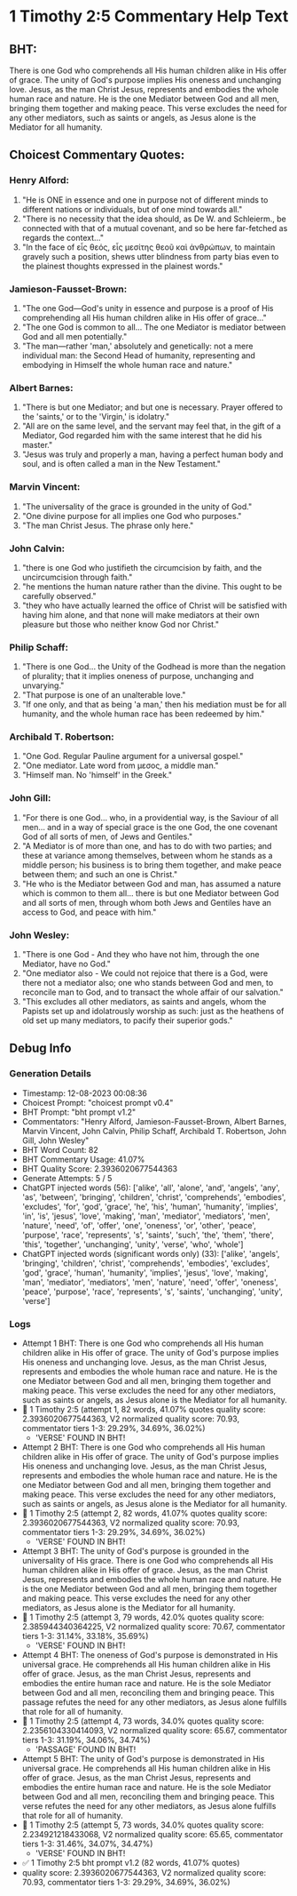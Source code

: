 # 1 Timothy 2:5 Commentary Help Text

## BHT:
There is one God who comprehends all His human children alike in His offer of grace. The unity of God's purpose implies His oneness and unchanging love. Jesus, as the man Christ Jesus, represents and embodies the whole human race and nature. He is the one Mediator between God and all men, bringing them together and making peace. This verse excludes the need for any other mediators, such as saints or angels, as Jesus alone is the Mediator for all humanity.

## Choicest Commentary Quotes:
### Henry Alford:
1. "He is ONE in essence and one in purpose not of different minds to different nations or individuals, but of one mind towards all."
2. "There is no necessity that the idea should, as De W. and Schleierm., be connected with that of a mutual covenant, and so be here far-fetched as regards the context..."
3. "In the face of εἷς θεός, εἷς μεσίτης θεοῦ καὶ ἀνθρώπων, to maintain gravely such a position, shews utter blindness from party bias even to the plainest thoughts expressed in the plainest words."

### Jamieson-Fausset-Brown:
1. "The one God—God's unity in essence and purpose is a proof of His comprehending all His human children alike in His offer of grace..." 
2. "The one God is common to all... The one Mediator is mediator between God and all men potentially."
3. "The man—rather 'man,' absolutely and genetically: not a mere individual man: the Second Head of humanity, representing and embodying in Himself the whole human race and nature."

### Albert Barnes:
1. "There is but one Mediator; and but one is necessary. Prayer offered to the 'saints,' or to the 'Virgin,' is idolatry."
2. "All are on the same level, and the servant may feel that, in the gift of a Mediator, God regarded him with the same interest that he did his master."
3. "Jesus was truly and properly a man, having a perfect human body and soul, and is often called a man in the New Testament."

### Marvin Vincent:
1. "The universality of the grace is grounded in the unity of God." 
2. "One divine purpose for all implies one God who purposes." 
3. "The man Christ Jesus. The phrase only here."

### John Calvin:
1. "there is one God who justifieth the circumcision by faith, and the uncircumcision through faith."
2. "he mentions the human nature rather than the divine. This ought to be carefully observed."
3. "they who have actually learned the office of Christ will be satisfied with having him alone, and that none will make mediators at their own pleasure but those who neither know God nor Christ."

### Philip Schaff:
1. "There is one God... the Unity of the Godhead is more than the negation of plurality; that it implies oneness of purpose, unchanging and unvarying."
2. "That purpose is one of an unalterable love."
3. "If one only, and that as being 'a man,' then his mediation must be for all humanity, and the whole human race has been redeemed by him."

### Archibald T. Robertson:
1. "One God. Regular Pauline argument for a universal gospel."
2. "One mediator. Late word from μεσος, a middle man."
3. "Himself man. No 'himself' in the Greek."

### John Gill:
1. "For there is one God... who, in a providential way, is the Saviour of all men... and in a way of special grace is the one God, the one covenant God of all sorts of men, of Jews and Gentiles."
2. "A Mediator is of more than one, and has to do with two parties; and these at variance among themselves, between whom he stands as a middle person; his business is to bring them together, and make peace between them; and such an one is Christ."
3. "He who is the Mediator between God and man, has assumed a nature which is common to them all... there is but one Mediator between God and all sorts of men, through whom both Jews and Gentiles have an access to God, and peace with him."

### John Wesley:
1. "There is one God - And they who have not him, through the one Mediator, have no God."
2. "One mediator also - We could not rejoice that there is a God, were there not a mediator also; one who stands between God and men, to reconcile man to God, and to transact the whole affair of our salvation."
3. "This excludes all other mediators, as saints and angels, whom the Papists set up and idolatrously worship as such: just as the heathens of old set up many mediators, to pacify their superior gods."


## Debug Info
### Generation Details
- Timestamp: 12-08-2023 00:08:36
- Choicest Prompt: "choicest prompt v0.4"
- BHT Prompt: "bht prompt v1.2"
- Commentators: "Henry Alford, Jamieson-Fausset-Brown, Albert Barnes, Marvin Vincent, John Calvin, Philip Schaff, Archibald T. Robertson, John Gill, John Wesley"
- BHT Word Count: 82
- BHT Commentary Usage: 41.07%
- BHT Quality Score: 2.3936020677544363
- Generate Attempts: 5 / 5
- ChatGPT injected words (56):
	['alike', 'all', 'alone', 'and', 'angels', 'any', 'as', 'between', 'bringing', 'children', 'christ', 'comprehends', 'embodies', 'excludes', 'for', 'god', 'grace', 'he', 'his', 'human', 'humanity', 'implies', 'in', 'is', 'jesus', 'love', 'making', 'man', 'mediator', 'mediators', 'men', 'nature', 'need', 'of', 'offer', 'one', 'oneness', 'or', 'other', 'peace', 'purpose', 'race', 'represents', 's', 'saints', 'such', 'the', 'them', 'there', 'this', 'together', 'unchanging', 'unity', 'verse', 'who', 'whole']
- ChatGPT injected words (significant words only) (33):
	['alike', 'angels', 'bringing', 'children', 'christ', 'comprehends', 'embodies', 'excludes', 'god', 'grace', 'human', 'humanity', 'implies', 'jesus', 'love', 'making', 'man', 'mediator', 'mediators', 'men', 'nature', 'need', 'offer', 'oneness', 'peace', 'purpose', 'race', 'represents', 's', 'saints', 'unchanging', 'unity', 'verse']

### Logs
- Attempt 1 BHT: There is one God who comprehends all His human children alike in His offer of grace. The unity of God's purpose implies His oneness and unchanging love. Jesus, as the man Christ Jesus, represents and embodies the whole human race and nature. He is the one Mediator between God and all men, bringing them together and making peace. This verse excludes the need for any other mediators, such as saints or angels, as Jesus alone is the Mediator for all humanity.
- 🔄 1 Timothy 2:5 (attempt 1, 82 words, 41.07% quotes quality score: 2.3936020677544363, V2 normalized quality score: 70.93, commentator tiers 1-3: 29.29%, 34.69%, 36.02%) 
	- 'VERSE' FOUND IN BHT!
- Attempt 2 BHT: There is one God who comprehends all His human children alike in His offer of grace. The unity of God's purpose implies His oneness and unchanging love. Jesus, as the man Christ Jesus, represents and embodies the whole human race and nature. He is the one Mediator between God and all men, bringing them together and making peace. This verse excludes the need for any other mediators, such as saints or angels, as Jesus alone is the Mediator for all humanity.
- 🔄 1 Timothy 2:5 (attempt 2, 82 words, 41.07% quotes quality score: 2.3936020677544363, V2 normalized quality score: 70.93, commentator tiers 1-3: 29.29%, 34.69%, 36.02%) 
	- 'VERSE' FOUND IN BHT!
- Attempt 3 BHT: The unity of God's purpose is grounded in the universality of His grace. There is one God who comprehends all His human children alike in His offer of grace. Jesus, as the man Christ Jesus, represents and embodies the whole human race and nature. He is the one Mediator between God and all men, bringing them together and making peace. This verse excludes the need for any other mediators, as Jesus alone is the Mediator for all humanity.
- 🔄 1 Timothy 2:5 (attempt 3, 79 words, 42.0% quotes quality score: 2.385944340364225, V2 normalized quality score: 70.67, commentator tiers 1-3: 31.14%, 33.18%, 35.69%) 
	- 'VERSE' FOUND IN BHT!
- Attempt 4 BHT: The oneness of God's purpose is demonstrated in His universal grace. He comprehends all His human children alike in His offer of grace. Jesus, as the man Christ Jesus, represents and embodies the entire human race and nature. He is the sole Mediator between God and all men, reconciling them and bringing peace. This passage refutes the need for any other mediators, as Jesus alone fulfills that role for all of humanity.
- 🔄 1 Timothy 2:5 (attempt 4, 73 words, 34.0% quotes quality score: 2.2356104330414093, V2 normalized quality score: 65.67, commentator tiers 1-3: 31.19%, 34.06%, 34.74%) 
	- 'PASSAGE' FOUND IN BHT!
- Attempt 5 BHT: The unity of God's purpose is demonstrated in His universal grace. He comprehends all His human children alike in His offer of grace. Jesus, as the man Christ Jesus, represents and embodies the entire human race and nature. He is the sole Mediator between God and all men, reconciling them and bringing peace. This verse refutes the need for any other mediators, as Jesus alone fulfills that role for all of humanity.
- 🔄 1 Timothy 2:5 (attempt 5, 73 words, 34.0% quotes quality score: 2.234921218433068, V2 normalized quality score: 65.65, commentator tiers 1-3: 31.46%, 34.07%, 34.47%) 
	- 'VERSE' FOUND IN BHT!
- ✅ 1 Timothy 2:5 bht prompt v1.2 (82 words, 41.07% quotes)
- quality score: 2.3936020677544363, V2 normalized quality score: 70.93, commentator tiers 1-3: 29.29%, 34.69%, 36.02%)